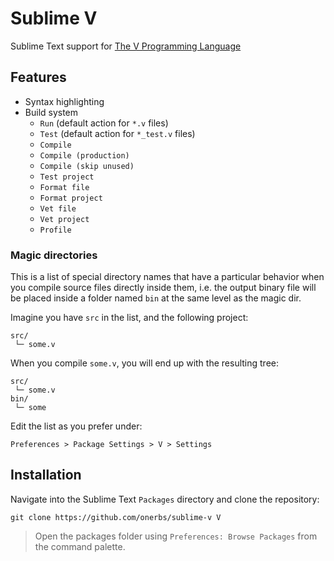 # Sublime V

Sublime Text support for [The V Programming Language](https://vlang.io)


## Features

- Syntax highlighting
- Build system
	- `Run` (default action for `*.v` files)
	- `Test` (default action for `*_test.v` files)
	- `Compile`
	- `Compile (production)`
	- `Compile (skip unused)`
	- `Test project`
	- `Format file`
	- `Format project`
	- `Vet file`
	- `Vet project`
	- `Profile`


### Magic directories

This is a list of special directory names that have a particular behavior when
you compile source files directly inside them, i.e. the output binary file
will be placed inside a folder named `bin` at the same level as the magic dir.


Imagine you have `src` in the list, and the following project:

	src/
	 └─ some.v

When you compile `some.v`, you will end up with the resulting tree:

	src/
	 └─ some.v
	bin/
	 └─ some


Edit the list as you prefer under:

	Preferences > Package Settings > V > Settings


## Installation

Navigate into the Sublime Text `Packages` directory and clone the repository:

	git clone https://github.com/onerbs/sublime-v V


> Open the packages folder using `Preferences: Browse Packages` from the command palette.
